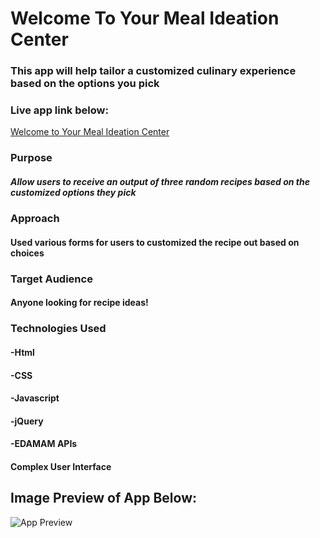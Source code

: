 # Welcome To Your Meal Ideation Center

### This app will help tailor a customized culinary experience based on the options you pick

### Live app link below:

[Welcome to Your Meal Ideation Center](file:///Users/michaelletsgo/Documents/2021_General_Assembly/Project_1/index.html)

### Purpose

##### Allow users to receive an output of three random recipes based on the customized options they pick

### Approach

#### Used various forms for users to customized the recipe out based on choices

### Target Audience

#### Anyone looking for recipe ideas!

### Technologies Used

#### -Html
#### -CSS
#### -Javascript
#### -jQuery
#### -EDAMAM APIs
#### Complex User Interface

## Image Preview of App Below:
![App Preview](https://i.imgur.com/hFCCjel.jpg)